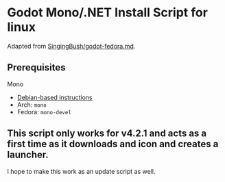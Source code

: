 # Godot Mono/.NET Install Script for linux

Adapted from [SingingBush/godot-fedora.md](https://gist.github.com/SingingBush/a16ef4bc8b94f57d3aa0e74d9c358d24).

## Prerequisites
Mono
- [Debian-based instructions](https://www.mono-project.com/download/stable/#download-lin)
- Arch: `mono`
- Fedora: `mono-devel`

## This script only works for v4.2.1 and acts as a first time as it downloads and icon and creates a launcher.
I hope to make this work as an update script as well.
